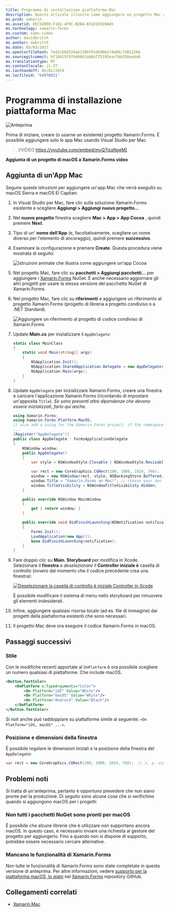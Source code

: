 ```yaml
---
title: Programma di installazione piattaforma Mac
description: Questo articolo illustra come aggiungere un progetto Mac a un progetto Xamarin.Forms, che produrrà un'app in grado di eseguire in macOS Sierra e macOS El Capitan.
ms.prod: xamarin
ms.assetid: EEC549E0-F182-4F9C-B2BA-B31D19569AA5
ms.technology: xamarin-forms
ms.custom: xamu-video
author: davidbritch
ms.author: dabritch
ms.date: 05/03/2017
ms.openlocfilehash: 7ed2cb66524ab3380f65d6d0be74a66c7d01226b
ms.sourcegitcommit: bf18425f97b48661ab6b775195eac76b356eeba0
ms.translationtype: MT
ms.contentlocale: it-IT
ms.lasthandoff: 05/01/2019
ms.locfileid: "64978021"
---
```

# <a name="mac-platform-setup"></a>Programma di installazione piattaforma Mac

![Anteprima](~/media/shared/preview.png)

Prima di iniziare, creare (o usarne un esistente) progetto Xamarin.Forms. È possibile aggiungere solo le app Mac usando Visual Studio per Mac.

> [!VIDEO https://youtube.com/embed/mvQ7jzaNseM]

**Aggiunta di un progetto di macOS a Xamarin.Forms video**

## <a name="adding-a-mac-app"></a>Aggiunta di un'App Mac

Seguire queste istruzioni per aggiungere un'app Mac che verrà eseguito su macOS Sierra e macOS El Capitan:

1. In Visual Studio per Mac, fare clic sulla soluzione Xamarin.Forms esistente e scegliere **Aggiungi > Aggiungi nuovo progetto...**

2. Nel **nuovo progetto** finestra scegliere **Mac > App > App Cocoa** , quindi premere **Next**.

3. Tipo di un' **nome dell'App** (e, facoltativamente, scegliere un nome diverso per l'elemento di ancoraggio), quindi premere **successivo**.

4. Esaminare la configurazione e premere **Create**. Questa procedura viene mostrata di seguito:

    ![Istruzioni animate che illustra come aggiungere un'app Cocoa](mac-images/add-macos-proj.gif)

5. Nel progetto Mac, fare clic su **pacchetti > Aggiungi pacchetti...**  per aggiungere i [Xamarin.Forms](https://www.nuget.org/packages/Xamarin.Forms/) NuGet. È anche necessario aggiornare gli altri progetti per usare la stessa versione del pacchetto NuGet di Xamarin.Forms.

6. Nel progetto Mac, fare clic su **riferimenti** e aggiungere un riferimento al progetto Xamarin.Forms (progetto di libreria a progetto condiviso o a .NET Standard).

    ![Aggiungere un riferimento al progetto di codice condiviso di Xamarin.Forms](mac-images/references-sml.png)

7. Update **Main.cs** per inizializzare il `AppDelegate`:

    ```csharp
    static class MainClass
    {
        static void Main(string[] args)
        {
            NSApplication.Init();
            NSApplication.SharedApplication.Delegate = new AppDelegate(); // add this line
            NSApplication.Main(args);
        }
    }
    ```

8. Update `AppDelegate` per inizializzare Xamarin.Forms, creare una finestra e caricare l'applicazione Xamarin.Forms (ricordando di impostare un'apposita `Title`). _Se sono presenti altre dipendenze che devono essere inizializzati, farlo qui anche._

    ```csharp
    using Xamarin.Forms;
    using Xamarin.Forms.Platform.MacOS;
    // also add a using for the Xamarin.Forms project, if the namespace is different to this file
    ...
    [Register("AppDelegate")]
    public class AppDelegate : FormsApplicationDelegate
    {
        NSWindow window;
        public AppDelegate()
        {
            var style = NSWindowStyle.Closable | NSWindowStyle.Resizable | NSWindowStyle.Titled;

            var rect = new CoreGraphics.CGRect(200, 1000, 1024, 768);
            window = new NSWindow(rect, style, NSBackingStore.Buffered, false);
            window.Title = "Xamarin.Forms on Mac!"; // choose your own Title here
            window.TitleVisibility = NSWindowTitleVisibility.Hidden;
        }

        public override NSWindow MainWindow
        {
            get { return window; }
        }

        public override void DidFinishLaunching(NSNotification notification)
        {
            Forms.Init();
            LoadApplication(new App());
            base.DidFinishLaunching(notification);
        }
    }
    ```

9. Fare doppio clic su **Main. Storyboard** per modifica in Xcode. Selezionare il **finestra** e _deselezionare_ il **Controller iniziale è** casella di controllo (ovvero dal momento che il codice precedente crea una finestra):

    [![Deselezionare la casella di controllo è iniziale Controller in Xcode](mac-images/xcode-init-controller-sml.png)](mac-images/xcode-init-controller.png#lightbox)

    È possibile modificare il sistema di menu nello storyboard per rimuovere gli elementi indesiderati.

10. Infine, aggiungere qualsiasi risorsa locale (ad es. file di immagine) dai progetti della piattaforma esistenti che sono necessari.

11. Il progetto Mac deve ora eseguire il codice Xamarin.Forms in macOS.

## <a name="next-steps"></a>Passaggi successivi

### <a name="styling"></a>Stile

Con le modifiche recenti apportate al `OnPlatform` è ora possibile scegliere un numero qualsiasi di piattaforme. Che include macOS.

```xml
<Button.TextColor>
    <OnPlatform x:TypeArguments="Color">
        <On Platform="iOS" Value="White"/>
        <On Platform="macOS" Value="White"/>
        <On Platform="Android" Value="Black"/>
    </OnPlatform>
</Button.TextColor>
```

Si noti anche può raddoppiare su piattaforme simile al seguente: `<On Platform="iOS, macOS" ...>`.

### <a name="window-size-and-position"></a>Posizione e dimensioni della finestra

È possibile regolare le dimensioni iniziali e la posizione della finestra del `AppDelegate`:

```csharp
var rect = new CoreGraphics.CGRect(200, 1000, 1024, 768);  // x, y, width, height
```

## <a name="known-issues"></a>Problemi noti

Si tratta di un'anteprima, pertanto è opportuno prevedere che non siano pronte per la produzione. Di seguito sono alcune cose che si verifichino quando si aggiungono macOS per i progetti:

### <a name="not-all-nugets-are-ready-for-macos"></a>Non tutti i pacchetti NuGet sono pronti per macOS

È possibile che alcune librerie che è utilizzare non supportano ancora macOS. In questo caso, è necessario inviare una richiesta al gestore del progetto per aggiungerlo. Fino a quando non si dispone di supporto, potrebbe essere necessario cercare alternative.

### <a name="missing-xamarinforms-features"></a>Mancano le funzionalità di Xamarin.Forms

Non tutte le funzionalità di Xamarin.Forms sono state completate in questa versione di anteprima. Per altre informazioni, vedere [supporto per la piattaforma macOS, lo stato](https://github.com/xamarin/Xamarin.Forms/wiki/Platform-Support-macOS-Status) nel [Xamarin.Forms](https://github.com/xamarin/Xamarin.Forms) repository GitHub.

## <a name="related-links"></a>Collegamenti correlati

- [Xamarin.Mac](~/mac/index.yml)
